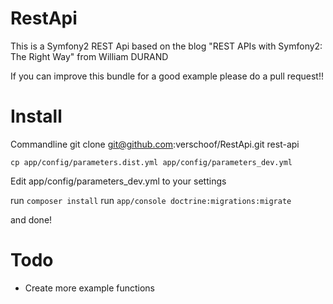 RestApi
=======

This is a Symfony2 REST Api based on the blog "REST APIs with Symfony2: The Right Way" from William DURAND

If you can improve this bundle for a good example please do a pull request!!


Install
=======

Commandline
git clone git@github.com:verschoof/RestApi.git rest-api

`cp app/config/parameters.dist.yml app/config/parameters_dev.yml`

Edit app/config/parameters_dev.yml to your settings

run `composer install`
run `app/console doctrine:migrations:migrate`

and done!


Todo
=======
- Create more example functions
